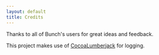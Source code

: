 ```yaml
---
layout: default
title: Credits
---
```

Thanks to all of Bunch's users for great ideas and feedback.

This project makes use of [CocoaLumberjack](https://github.com/CocoaLumberjack/CocoaLumberjack) for logging.
